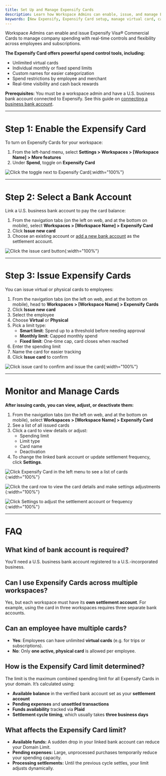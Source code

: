 ```yaml
---
title: Set Up and Manage Expensify Cards
description: Learn how Workspace Admins can enable, issue, and manage Expensify Cards for employees, including spending limits, bank connections, and virtual card setup.
keywords: [New Expensify, Expensify Card setup, manage virtual card, card limits, Expensify Visa, card settings, Workspace Admin]
---
```


Workspace Admins can enable and issue Expensify Visa® Commercial Cards to manage company spending with real-time controls and flexibility across employees and subscriptions.

**The Expensify Card offers powerful spend control tools, including:**

- Unlimited virtual cards
- Individual monthly or fixed spend limits
- Custom names for easier categorization
- Spend restrictions by employee and merchant
- Real-time visibility and cash back rewards

**Prerequisites:** You must be a workspace admin and have a U.S. business bank account connected to Expensify. See this guide on [connecting a business bank account](https://help.expensify.com/articles/new-expensify/wallet-and-payments/Connect-a-Business-Bank-Account).

---

# Step 1: Enable the Expensify Card

To turn on Expensify Cards for your workspace:

1. From the left-hand menu, select **Settings > Workspaces > [Workspace Name] > More features**
2. Under **Spend**, toggle on **Expensify Card**

![Click the toggle next to Expensify Card]({{site.url}}/assets/images/ExpensifyHelp-WorkspaceFeeds_01.png){:width="100%"}

---

# Step 2: Select a Bank Account

Link a U.S. business bank account to pay the card balance:

1. From the navigation tabs (on the left on web, and at the bottom on mobile), select **Workspaces > [Workspace Name] > Expensify Card**
2. Click **Issue new card**
3. Choose an existing account or [add a new bank account](https://help.expensify.com/articles/new-expensify/expenses-and-payments/Connect-a-Business-Bank-Account) as the settlement account.

![Click the issue card button]({{site.url}}/assets/images/ExpensifyHelp-WorkspaceFeeds_02.png){:width="100%"}

---

# Step 3: Issue Expensify Cards

You can issue virtual or physical cards to employees:

1. From the navigation tabs (on the left on web, and at the bottom on mobile), head to **Workspaces > [Workspace Name] > Expensify Cards**
2. Click **Issue new card**
3. Select the employee
4. Choose **Virtual** or **Physical**
5. Pick a limit type:
   - **Smart limit**: Spend up to a threshold before needing approval
   - **Monthly limit**: Capped monthly spend
   - **Fixed limit**: One-time cap, card closes when reached
6. Enter the spending limit
7. Name the card for easier tracking
8. Click **Issue card** to confirm

![Click issue card to confirm and issue the card]({{site.url}}/assets/images/ExpensifyHelp-WorkspaceFeeds_04.png){:width="100%"}

---

# Monitor and Manage Cards

**After issuing cards, you can view, adjust, or deactivate them:**

1. From the navigation tabs (on the left on web, and at the bottom on mobile), select **Workspaces > [Workspace Name] > Expensify Card**
2. See a list of all issued cards
3. Click a card to view details or adjust:
   - Spending limit
   - Limit type
   - Card name
   - Deactivation
4. To change the linked bank account or update settlement frequency, click **Settings**.

![Click Expensify Card in the left menu to see a list of cards]({{site.url}}/assets/images/ExpensifyHelp-WorkspaceFeeds_05.png){:width="100%"}

![Click the card row to view the card details and make settings adjustments]({{site.url}}/assets/images/ExpensifyHelp-WorkspaceFeeds_06.png){:width="100%"}

![Click Settings to adjust the settlement account or frequency]({{site.url}}/assets/images/ExpensifyHelp-WorkspaceFeeds_07.png){:width="100%"}

---

# FAQ

## What kind of bank account is required?

You’ll need a U.S. business bank account registered to a U.S.-incorporated business.

## Can I use Expensify Cards across multiple workspaces?

Yes, but each workspace must have its **own settlement account**. For example, using the card in three workspaces requires three separate bank accounts.

## Can an employee have multiple cards?

- **Yes**: Employees can have unlimited **virtual cards** (e.g. for trips or subscriptions).
- **No**: Only **one active, physical card** is allowed per employee.

## How is the Expensify Card limit determined?

The limit is the maximum combined spending limit for all Expensify Cards in your domain. It’s calculated using:

- **Available balance** in the verified bank account set as your **settlement account**
- **Pending expenses** and **unsettled transactions**
- **Funds availability** tracked via **Plaid**
- **Settlement cycle timing**, which usually takes **three business days**

## What affects the Expensify Card limit?

- **Available funds:** A sudden drop in your linked bank account can reduce your Domain Limit.
- **Pending expenses:** Large, unprocessed purchases temporarily reduce your spending capacity.
- **Processing settlements:** Until the previous cycle settles, your limit adjusts dynamically.

